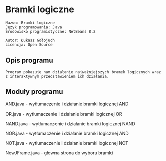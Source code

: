 # Bramki logiczne
        
    Nazwa: Bramki logiczne
    Język programowania: Java
    Środowisko programistyczne: NetBeans 8.2
    
    Autor: Łukasz Gołojuch
    Licencja: Open Source
    
## Opis programu

    Program pokazuje nam działanie najważniejszych bramek logicznych wraz z interaktywnym przedstawieniem ich działania.

## Moduły programu

AND.java - wytłumaczenie i działanie bramki logicznej AND

OR.java - wytłumaczenie i działanie bramki logicznej OR

NAND.java - wytłumaczenie i działanie bramki logicznej NAND

NOR.java - wytłumaczenie i działanie bramki logicznej AND

NOT.java - wytłumaczenie i działanie bramki logicznej NOT

NewJFrame.java - głowna strona do wyboru bramki






